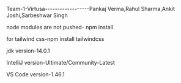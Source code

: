 Team-1-Virtusa------------------Pankaj Verma,Rahul Sharma,Ankit Joshi,Sarbeshwar Singh


node modules are not pushed- npm install


for tailwind css-npm install tailwindcss


jdk version-14.0.1


IntelliJ version-Ultimate/Community-Latest


VS Code version-1.46.1
